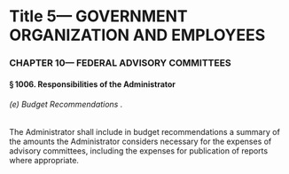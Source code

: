 
# Title 5— GOVERNMENT ORGANIZATION AND EMPLOYEES
### CHAPTER 10— FEDERAL ADVISORY COMMITTEES
#### § 1006. Responsibilities of the Administrator
###### (e) Budget Recommendations .

The Administrator shall include in budget recommendations a summary of the amounts the Administrator considers necessary for the expenses of advisory committees, including the expenses for publication of reports where appropriate.
